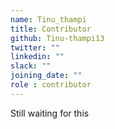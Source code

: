 ```yaml
---
name: Tinu_thampi
title: Contributor
github: Tinu-thampi13
twitter: ""
linkedin: ""
slack: ""
joining_date: ""
role : contributor
---
```


Still waiting for this
